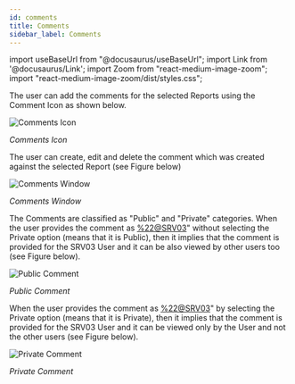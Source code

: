 ```yaml
---
id: comments
title: Comments
sidebar_label: Comments
---
```

import useBaseUrl from "@docusaurus/useBaseUrl"; 
import Link from '@docusaurus/Link'; 
import Zoom from "react-medium-image-zoom"; 
import "react-medium-image-zoom/dist/styles.css";

The user can add the comments for the selected Reports using the Comment Icon as shown below.

  <div style={{textAlign: 'center'}}>
    <Zoom>
      <img alt="Comments Icon" src={useBaseUrl('doc-images/user-guide/cf16.png')}/>
    </Zoom>
  </div>

*Comments Icon*

The user can create, edit and delete the comment which was created against the selected Report (see Figure below)

  <div style={{textAlign: 'center'}}>
    <Zoom>
      <img alt="Comments Window" src={useBaseUrl('doc-images/user-guide/cf17.png')}/>
    </Zoom>
  </div>

*Comments Window*

The Comments are classified as "Public" and "Private" categories. When the user provides the comment as <%22@SRV03>" without selecting the Private option (means that it is Public), then it implies that the comment is provided for the SRV03 User and it can be also viewed by other users too (see Figure below).

  <div style={{textAlign: 'center'}}>
    <Zoom>
      <img alt="Public Comment" src={useBaseUrl('doc-images/user-guide/public.png')}/>
    </Zoom>
  </div>

*Public Comment*

When the user provides the comment as <%22@SRV03>" by selecting the Private option (means that it is Private), then it implies that the comment is provided for the SRV03 User and it can be viewed only by the User and not the other users (see Figure below).

  <div style={{textAlign: 'center'}}>
    <Zoom>
      <img alt="Private Comment" src={useBaseUrl('doc-images/user-guide/private.png')}/>
    </Zoom>
  </div>

*Private Comment*